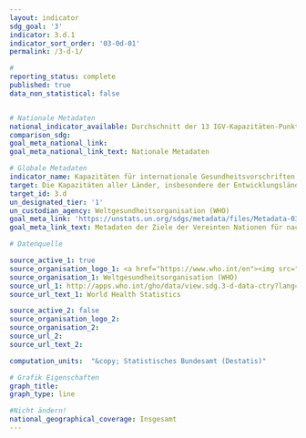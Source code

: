 ```yaml
---
layout: indicator
sdg_goal: '3'
indicator: 3.d.1
indicator_sort_order: '03-0d-01'
permalink: /3-d-1/

#
reporting_status: complete
published: true
data_non_statistical: false


# Nationale Metadaten
national_indicator_available: Durchschnitt der 13 IGV-Kapazitäten-Punktwerte
comparison_sdg:
goal_meta_national_link:
goal_meta_national_link_text: Nationale Metadaten

# Globale Metadaten
indicator_name: Kapazitäten für internationale Gesundheitsvorschriften (IGV) und Gesundheitsnotfallvorsorge
target: Die Kapazitäten aller Länder, insbesondere der Entwicklungsländer, in den Bereichen Frühwarnung, Risikominderung und Management nationaler und globaler Gesundheitsrisiken stärken
target_id: 3.d
un_designated_tier: '1'
un_custodian_agency: Weltgesundheitsorganisation (WHO)
goal_meta_link: 'https://unstats.un.org/sdgs/metadata/files/Metadata-03-0D-01.pdf'
goal_meta_link_text: Metadaten der Ziele der Vereinten Nationen für nachhaltige Entwicklung

# Datenquelle

source_active_1: true
source_organisation_logo_1: <a href="https://www.who.int/en"><img src="https://g205sdgs.github.io/sdg-indicators/public/logos/who.png" alt="Logo WHO" /></a>
source_organisation_1: Weltgesundheitsorganisation (WHO)
source_url_1: http://apps.who.int/gho/data/view.sdg.3-d-data-ctry?lang=en
source_url_text_1: World Health Statistics

source_active_2: false
source_organisation_logo_2:
source_organisation_2:
source_url_2:
source_url_text_2:

computation_units:  "&copy; Statistisches Bundesamt (Destatis)"

# Grafik Eigenschaften
graph_title:
graph_type: line

#Nicht ändern!
national_geographical_coverage: Insgesamt
---
```

